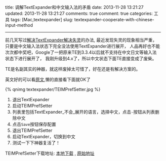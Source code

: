 title: 调解TextExpander和中文输入法的矛盾
date: 2013-11-28 13:21:27
updated: 2013-11-28 13:21:27
comments: true
comment: true
categories: 工具
tags: [Mac,textexpander]
slug: textexpander-cooperate-with-chinese-input-method

---

前几天写过[解决TextExpander解决失灵][te_notwork]的办法,
最近发现失灵的现象相当严重，只要是中文输入法状态下完全没法使用TextExpander进行展开，
人品再好也不能次次都中奖吧，Google了一把原来TE到3.3.4以后就不支持在中文日文等输入法状态下进行展开了，
我刚升级到4.x了，所以中文状态下面TE直接变成了废柴。

TE是名副其实的神器，就这样废掉太可惜了，好在还是有解决方案的。

英文好的可以看[原文][te_ime_solution],懒的直接看下面就OK了

<!-- more -->

{% qnimg textexpander/TEIMPrefSetter.jpg %}

1. 退出TextExpander
1. 启动TEIMPrefSetter
1. 列表里包括TextExpander_不会_展开的语言，选择中文，点击`-`按钮从列表删除中文
1. 点击`Save`按钮保存配置
1. 退出TEIMPrefSetter
1. 启动TextExpander，切换到中文
1. 测试一下下神器复活了！


TEIMPrefSetter下载地址: [本地下载][down_qn] , [原始地址][down_orig]


[down_qn]: http://gyk001.u.qiniudn.com/file/TEIMPrefSetter.zip
[down_orig]: http://smilesoftware.com/downloads/TEIMPrefSetter.zip
[te_notwork]: http://www.guoyukun.cn/post/textexpander-not-work/
[te_ime_solution]:http://smilesoftware.com/blog/entry/textexpander-3.3.4-and-japanese-chinese-etc.-input-methods
